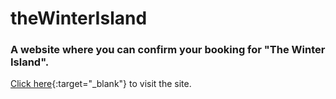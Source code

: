 # theWinterIsland
### A website where you can confirm your booking for "The Winter Island".
[Click here](https://aayushthakur1999.github.io/theWinterIsland/){:target="_blank"} to visit the site.
